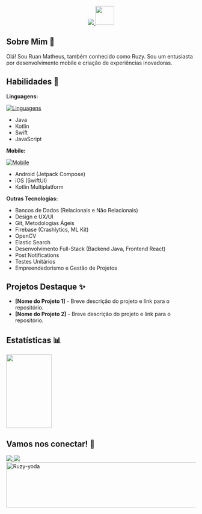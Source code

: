 <p align="center">
  <a href="https://github.com/DenverCoder1/readme-typing-svg">
    <img src="https://readme-typing-svg.herokuapp.com?font=Fira+Code&pause=1000&color=34F700&width=435&lines=Hello%2C+I'm+Ruan+Matheus+(Ruzy)"> 
  </a>
  <img src="https://cdn.discordapp.com/attachments/862883133962977284/862885851231158302/halloween-pixel-sticker-for-ios-android-giphy-transparent-pixel-art-250_200.gif" width="50">
</p>

## Sobre Mim 👋

Olá! Sou Ruan Matheus, também conhecido como Ruzy. Sou um entusiasta por desenvolvimento mobile e criação de experiências inovadoras. 

## Habilidades 🚀

**Linguagens:**

[![Linguagens](https://skillicons.dev/icons?i=java,kotlin,swift,javascript&theme=dark)](https://skillicons.dev)

* Java
* Kotlin
* Swift
* JavaScript

**Mobile:**

[![Mobile](https://skillicons.dev/icons?i=androidstudio,swift&theme=dark)](https://skillicons.dev)

* Android (Jetpack Compose)
* iOS (SwiftUI)
* Kotlin Multiplatform

**Outras Tecnologias:**

* Bancos de Dados (Relacionais e Não Relacionais)
* Design e UX/UI
* Git, Metodologias Ágeis
* Firebase (Crashlytics, ML Kit)
* OpenCV
* Elastic Search
* Desenvolvimento Full-Stack (Backend Java, Frontend React)
* Post Notifications
* Testes Unitários
* Empreendedorismo e Gestão de Projetos

## Projetos Destaque ✨

* **[Nome do Projeto 1]** - Breve descrição do projeto e link para o repositório.
* **[Nome do Projeto 2]** - Breve descrição do projeto e link para o repositório.

## Estatísticas 📊

<div align="left">  
  <img width="49%" height="195px" src="https://github-readme-stats.vercel.app/api/top-langs/?username=RuzyDev&layout=compact&hide_border=true&title_color=00bfbf&text_color=00bfbf&bg_color=0d1117" />
</div>

## Vamos nos conectar! 🤝

<div>
  <a href="https://www.linkedin.com/in/ruan-matheus-1101a8220/">
    <img src="https://skillicons.dev/icons?i=linkedin" />
  </a>
  <a href="mailto:ruan.ruzy@gmail.com">
    <img src="https://skillicons.dev/icons?i=gmail" />
  </a>
</div>

<div>
  <img align="center" alt="Ruzy-yoda" height="120" width="700" src="https://cdn.discordapp.com/attachments/862883133962977284/862884101224661012/fundo_git.gif">
<div>
